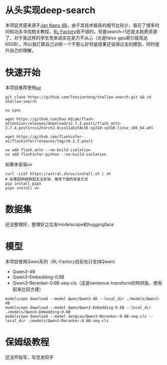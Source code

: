 # 从头实现deep-search
本项目灵感来源于[Jan Nano 4B](https://menloresearch.github.io/deep-research/)，由于其技术报告的细节比较少，我花了很多时间和功夫寻找相关教程，[RL-Factory](https://github.com/Simple-Efficient/RL-Factory)挺不错的，但是search-r1还是太耗费资源了，对于我这样的学生党来说实在是力不从心（光是faiss-gpu索引就高达65GB），所以我打算自己训练一个不那么好但是效果还说得过去的模型，同时提升自己的理解。

# 快速开始
本项目推荐使用[uv](https://uv.doczh.com/getting-started/installation/)
```
git clone https://github.com/Tensionteng/shallow-search.git && cd shallow-search

uv sync

wget https://github.com/Dao-AILab/flash-attention/releases/download/v2.7.4.post1/flash_attn-2.7.4.post1+cu12torch2.6cxx11abiFALSE-cp310-cp310-linux_x86_64.whl

wget https://github.com/flashinfer-ai/flashinfer/releases/tag/v0.2.2.post1

uv add flash_attn --no-build-isolation
uv add flashinfer-python --no-build-isolation
```
如果未安装uv
```
curl -LsSf https://astral.sh/uv/install.sh | sh
# 如果因网络原因无法安装，推荐下面的安装方式
pip install pipx
pipx install uv
```

# 数据集
还没整理好，整理好之后发modelscope和huggingface

# 模型

本项目使用Qwen系列（RL-Factory目前也只支持Qwen）
- Qwen3-4B
- Qwen3-Embedding-0.6B
- Qwen3-Reranker-0.6B-seq-cls（这是sentence-transform的特供版，使用起来比较方便）
```
modelscope download --model Qwen/Qwen3-4B --local_dir ./models/Qwen3-4B
modelscope download --model Qwen/Qwen3-Embedding-0.6B --local_dir ./models/Qwen3-Embedding-0.6B
modelscope download --model dengcao/Qwen3-Reranker-0.6B-seq-cls --local_dir ./models/Qwen3-Reranker-0.6B-seq-cls
```

# 保姆级教程
还没开始写，写完发知乎
